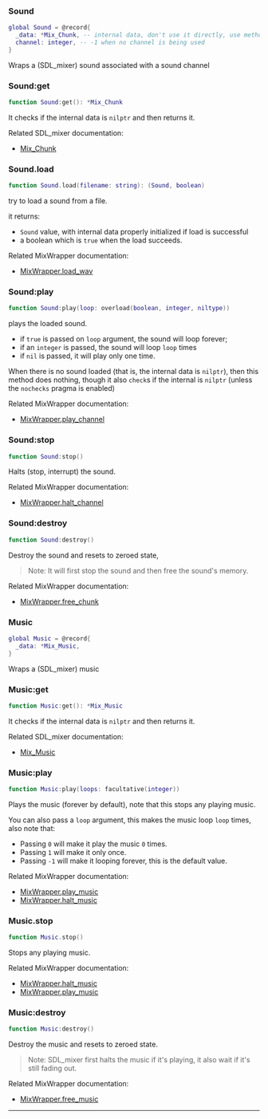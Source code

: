 ### Sound

```lua
global Sound = @record{
  _data: *Mix_Chunk, -- internal data, don't use it directly, use methods instead
  channel: integer, -- -1 when no channel is being used
}
```

Wraps a (SDL_mixer) sound associated with a sound channel

### Sound:get

```lua
function Sound:get(): *Mix_Chunk
```

It checks if the internal data is `nilptr` and then returns it.

Related SDL_mixer documentation:
* [Mix_Chunk](https://www.libsdl.org/projects/SDL_mixer/docs/SDL_mixer_85.html#SEC85)

### Sound.load

```lua
function Sound.load(filename: string): (Sound, boolean)
```

try to load a sound from a file.

it returns:
* `Sound` value, with internal data properly initialized if load is successful
* a boolean which is `true` when the load succeeds.

Related MixWrapper documentation:
* [MixWrapper.load_wav](wrappers/mix.md#mixwrapperload_wav)

### Sound:play

```lua
function Sound:play(loop: overload(boolean, integer, niltype))
```

plays the loaded sound.
* if `true` is passed on `loop` argument, the sound will loop forever;
* if an `integer` is passed, the sound will loop `loop` times
* if `nil` is passed, it will play only one time.

When there is no sound loaded (that is, the internal data is `nilptr`), then this method
does nothing, though it also `check`s if the internal is `nilptr` (unless the `nochecks` pragma is enabled)

Related MixWrapper documentation:
* [MixWrapper.play_channel](wrappers/mix.md#mixwrapperplay_channel)

### Sound:stop

```lua
function Sound:stop()
```

Halts (stop, interrupt) the sound.

Related MixWrapper documentation:
* [MixWrapper.halt_channel](wrappers/mix.md#mixwrapperhalt_channel)

### Sound:destroy

```lua
function Sound:destroy()
```

Destroy the sound and resets to zeroed state,

> Note: It will first stop the sound and then free the sound's memory.

Related MixWrapper documentation:
* [MixWrapper.free_chunk](wrappers/mix.md#mixwrapperfree_chunk)

### Music

```lua
global Music = @record{
  _data: *Mix_Music,
}
```

Wraps a (SDL_mixer) music

### Music:get

```lua
function Music:get(): *Mix_Music
```

It checks if the internal data is `nilptr` and then returns it.

Related SDL_mixer documentation:
* [Mix_Music](https://www.libsdl.org/projects/SDL_mixer/docs/SDL_mixer_86.html#SEC86)

### Music:play

```lua
function Music:play(loops: facultative(integer))
```

Plays the music (forever by default), note that this stops any playing music.

You can also pass a `loop` argument, this makes the music loop `loop` times, also note that:
* Passing `0` will make it play the music `0` times.
* Passing `1` will make it only once.
* Passing `-1` will make it looping forever, this is the default value.

Related MixWrapper documentation:
* [MixWrapper.play_music](wrappers/mix.md#mixwrapperplay_music)
* [MixWrapper.halt_music](wrappers/mix.md#mixwrapperhalt_music)

### Music.stop

```lua
function Music.stop()
```

Stops any playing music.

Related MixWrapper documentation:
* [MixWrapper.halt_music](wrappers/mix.md#mixwrapperhalt_music)
* [MixWrapper.play_music](wrappers/mix.md#mixwrapperplay_music)

### Music:destroy

```lua
function Music:destroy()
```

Destroy the music and resets to zeroed state.

> Note: SDL_mixer first halts the music if it's playing, it also wait if it's still fading out.

Related MixWrapper documentation:
* [MixWrapper.free_music](wrappers/mix.md#mixwrapperfree_music)

---
